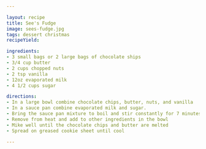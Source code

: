 ```yaml
---

layout: recipe
title: See's Fudge
image: sees-fudge.jpg
tags: dessert christmas
recipeYield: 

ingredients:
- 3 small bags or 2 large bags of chocolate ships
- 3/4 cup butter
- 2 cups chopped nuts
- 2 tsp vanilla
- 12oz evaporated milk
- 4 1/2 cups sugar

directions:
- In a large bowl combine chocolate chips, butter, nuts, and vanilla
- In a sauce pan combine evaporated milk and sugar.
- Bring the sauce pan mixture to boil and stir constantly for 7 minutes
- Remove from heat and add to other ingredients in the bowl
- Mike well until the chocolate chips and butter are melted
- Spread on greased cookie sheet until cool

---
```


